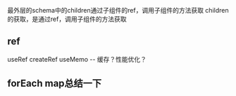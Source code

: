 最外层的schema中的children通过子组件的ref，调用子组件的方法获取
children的获取，是通过ref，调用子组件的方法获取

## ref
useRef
createRef
useMemo -- 缓存？性能优化？
## forEach map总结一下